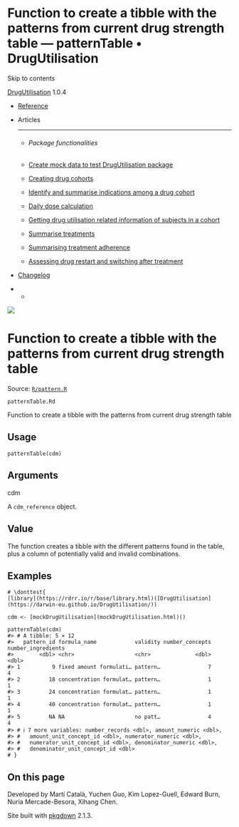 # Function to create a tibble with the patterns from current drug strength table — patternTable • DrugUtilisation

Skip to contents

[DrugUtilisation](../index.html) 1.0.4

  * [Reference](../reference/index.html)
  * Articles
    * * * *

    * ###### Package functionalities

    * [Create mock data to test DrugUtilisation package](../articles/mock_data.html)
    * [Creating drug cohorts](../articles/create_cohorts.html)
    * [Identify and summarise indications among a drug cohort](../articles/indication.html)
    * [Daily dose calculation](../articles/daily_dose_calculation.html)
    * [Getting drug utilisation related information of subjects in a cohort](../articles/drug_utilisation.html)
    * [Summarise treatments](../articles/summarise_treatments.html)
    * [Summarising treatment adherence](../articles/treatment_discontinuation.html)
    * [Assessing drug restart and switching after treatment](../articles/drug_restart.html)
  * [Changelog](../news/index.html)


  *   * [](https://github.com/darwin-eu/DrugUtilisation/)



![](../logo.png)

# Function to create a tibble with the patterns from current drug strength table

Source: [`R/pattern.R`](https://github.com/darwin-eu/DrugUtilisation/blob/v1.0.4/R/pattern.R)

`patternTable.Rd`

Function to create a tibble with the patterns from current drug strength table

## Usage
    
    
    patternTable(cdm)

## Arguments

cdm
    

A `cdm_reference` object.

## Value

The function creates a tibble with the different patterns found in the table, plus a column of potentially valid and invalid combinations.

## Examples
    
    
    # \donttest{
    [library](https://rdrr.io/r/base/library.html)([DrugUtilisation](https://darwin-eu.github.io/DrugUtilisation/))
    
    cdm <- [mockDrugUtilisation](mockDrugUtilisation.html)()
    
    patternTable(cdm)
    #> # A tibble: 5 × 12
    #>   pattern_id formula_name            validity number_concepts number_ingredients
    #>        <dbl> <chr>                   <chr>              <dbl>              <dbl>
    #> 1          9 fixed amount formulati… pattern…               7                  4
    #> 2         18 concentration formulat… pattern…               1                  1
    #> 3         24 concentration formulat… pattern…               1                  1
    #> 4         40 concentration formulat… pattern…               1                  1
    #> 5         NA NA                      no patt…               4                  4
    #> # ℹ 7 more variables: number_records <dbl>, amount_numeric <dbl>,
    #> #   amount_unit_concept_id <dbl>, numerator_numeric <dbl>,
    #> #   numerator_unit_concept_id <dbl>, denominator_numeric <dbl>,
    #> #   denominator_unit_concept_id <dbl>
    # }
    
    

## On this page

Developed by Martí Català, Yuchen Guo, Kim Lopez-Guell, Edward Burn, Nuria Mercade-Besora, Xihang Chen.

Site built with [pkgdown](https://pkgdown.r-lib.org/) 2.1.3.
